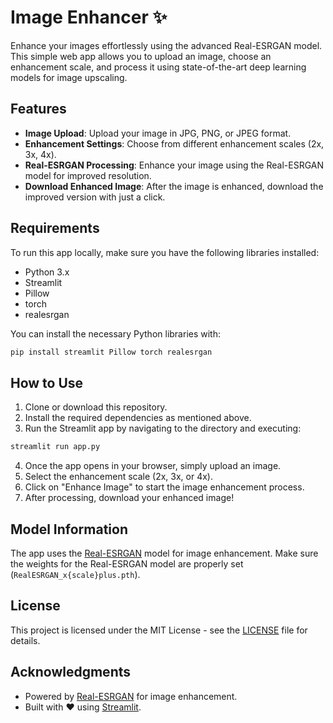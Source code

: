 # Image Enhancer ✨

Enhance your images effortlessly using the advanced Real-ESRGAN model. This simple web app allows you to upload an image, choose an enhancement scale, and process it using state-of-the-art deep learning models for image upscaling.

## Features
- **Image Upload**: Upload your image in JPG, PNG, or JPEG format.
- **Enhancement Settings**: Choose from different enhancement scales (2x, 3x, 4x).
- **Real-ESRGAN Processing**: Enhance your image using the Real-ESRGAN model for improved resolution.
- **Download Enhanced Image**: After the image is enhanced, download the improved version with just a click.

## Requirements
To run this app locally, make sure you have the following libraries installed:

- Python 3.x
- Streamlit
- Pillow
- torch
- realesrgan

You can install the necessary Python libraries with:

```bash
pip install streamlit Pillow torch realesrgan
```

## How to Use
1. Clone or download this repository.
2. Install the required dependencies as mentioned above.
3. Run the Streamlit app by navigating to the directory and executing:

```bash
streamlit run app.py
```

4. Once the app opens in your browser, simply upload an image.
5. Select the enhancement scale (2x, 3x, or 4x).
6. Click on "Enhance Image" to start the image enhancement process.
7. After processing, download your enhanced image!

## Model Information
The app uses the [Real-ESRGAN](https://github.com/xinntao/Real-ESRGAN) model for image enhancement. Make sure the weights for the Real-ESRGAN model are properly set (`RealESRGAN_x{scale}plus.pth`).

## License
This project is licensed under the MIT License - see the [LICENSE](LICENSE) file for details.

## Acknowledgments
- Powered by [Real-ESRGAN](https://github.com/xinntao/Real-ESRGAN) for image enhancement.
- Built with ❤️ using [Streamlit](https://streamlit.io/).
